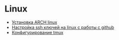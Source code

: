 # Linux
- [Установка ARCH linux](ARCH_setup.md)
- [Настройка ssh ключей на linux с работы с github](github-ssh-key.md)
- [Конфигурирование tmux](tmux_settings.md)